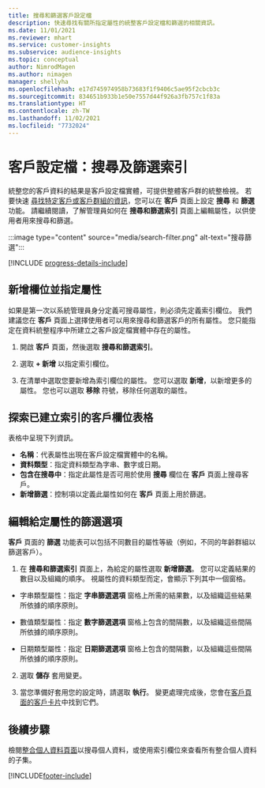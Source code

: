 ```yaml
---
title: 搜尋和篩選客戶設定檔
description: 快速尋找有關所指定屬性的統整客戶設定檔和篩選的相關資訊。
ms.date: 11/01/2021
ms.reviewer: mhart
ms.service: customer-insights
ms.subservice: audience-insights
ms.topic: conceptual
author: NimrodMagen
ms.author: nimagen
manager: shellyha
ms.openlocfilehash: e17d745974958b73683f1f9406c5ae95f2cbcb3c
ms.sourcegitcommit: 834651b933b1e50e7557d44f926a3fb757c1f83a
ms.translationtype: HT
ms.contentlocale: zh-TW
ms.lasthandoff: 11/02/2021
ms.locfileid: "7732024"
---
```

# <a name="customer-profiles-search--filter-index"></a>客戶設定檔：搜尋及篩選索引

統整您的客戶資料的結果是客戶設定檔實體，可提供整體客戶群的統整檢視。 若要快速 [尋找特定客戶或客戶群組的資訊](customer-profiles.md)，您可以在 **客戶** 頁面上設定 **搜尋** 和 **篩選** 功能。 請繼續閱讀，了解管理員如何在 **搜尋和篩選索引** 頁面上編輯屬性，以供使用者用來搜尋和篩選。

   :::image type="content" source="media/search-filter.png" alt-text="搜尋篩選":::

[!INCLUDE [progress-details-include](../includes/progress-details-pane.md)]

## <a name="add-fields-and-specify-attributes"></a>新增欄位並指定屬性

如果是第一次以系統管理員身分定義可搜尋屬性，則必須先定義索引欄位。 我們建議您在 **客戶** 頁面上選擇使用者可以用來搜尋和篩選客戶的所有屬性。 您只能指定在資料統整程序中所建立之客戶設定檔實體中存在的屬性。

1. 開啟 **客戶** 頁面，然後選取 **搜尋和篩選索引**。

2. 選取 **+ 新增** 以指定索引欄位。

3. 在清單中選取您要新增為索引欄位的屬性。 您可以選取 **新增**，以新增更多的屬性。 您也可以選取 **移除** 符號，移除任何選取的屬性。

## <a name="explore-the-indexed-customer-fields-table"></a>探索已建立索引的客戶欄位表格

表格中呈現下列資訊。

- **名稱**：代表屬性出現在客戶設定檔實體中的名稱。
- **資料類型**：指定資料類型為字串、數字或日期。
- **包含在搜尋中**：指定此屬性是否可用於使用 **搜尋** 欄位在 **客戶** 頁面上搜尋客戶。
- **新增篩選**：控制項以定義此屬性如何在 **客戶** 頁面上用於篩選。

## <a name="editing-filtering-options-for-a-given-attribute"></a>編輯給定屬性的篩選選項

**客戶** 頁面的 **篩選** 功能表可以包括不同數目的屬性等級（例如，不同的年齡群組以篩選客戶）。

1. 在 **搜尋和篩選索引** 頁面上，為給定的屬性選取 **新增篩選**。 您可以定義結果的數目以及組織的順序。 視屬性的資料類型而定，會顯示下列其中一個窗格。

- 字串類型屬性：指定 **字串篩選選項** 窗格上所需的結果數，以及組織這些結果所依據的順序原則。

- 數值類型屬性：指定 **數字篩選選項** 窗格上包含的間隔數，以及組織這些間隔所依據的順序原則。

- 日期類型屬性：指定 **日期篩選選項** 窗格上包含的間隔數，以及組織這些間隔所依據的順序原則。

2. 選取 **儲存** 套用變更。

3. 當您準備好套用您的設定時，請選取 **執行**。 變更處理完成後，您會在[客戶頁面的客戶卡片](customer-profiles.md)中找到它們。 

## <a name="next-steps"></a>後續步驟

檢閱[整合個人資料頁面](customer-profiles.md)以搜尋個人資料，或使用索引欄位來查看所有整合個人資料的子集。


[!INCLUDE[footer-include](../includes/footer-banner.md)]
